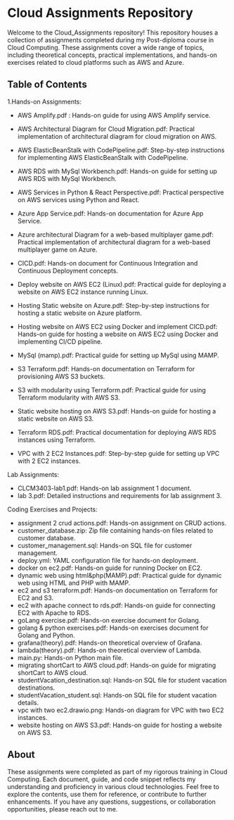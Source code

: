 # Cloud Assignments Repository

Welcome to the Cloud_Assignments repository! This repository houses a collection of assignments completed during my Post-diploma course in Cloud Computing. These assignments cover a wide range of topics, including theoretical concepts, practical implementations, and hands-on exercises related to cloud platforms such as AWS and Azure.

## Table of Contents

1.Hands-on Assignments:

- AWS Amplify.pdf :  Hands-on guide for using AWS Amplify service.

- AWS Architectural Diagram for Cloud Migration.pdf: Practical implementation of architectural diagram for cloud migration on AWS.

- AWS ElasticBeanStalk with CodePipeline.pdf: Step-by-step instructions for implementing AWS ElasticBeanStalk with CodePipeline.

- AWS RDS with MySql Workbench.pdf: Hands-on guide for setting up AWS RDS with MySql Workbench.

- AWS Services in Python & React Perspective.pdf: Practical perspective on AWS services using Python and React.

- Azure App Service.pdf: Hands-on documentation for Azure App Service.

- Azure architectural Diagram for a web-based multiplayer game.pdf: Practical implementation of architectural diagram for a web-based multiplayer game on Azure.

- CICD.pdf: Hands-on document for Continuous Integration and Continuous Deployment concepts.

- Deploy website on AWS EC2 (Linux).pdf: Practical guide for deploying a website on AWS EC2 instance running Linux.

- Hosting Static website on Azure.pdf: Step-by-step instructions for hosting a static website on Azure platform.

- Hosting website on AWS EC2 using Docker and implement CICD.pdf: Hands-on guide for hosting a website on AWS EC2 using Docker and implementing CI/CD pipeline.

- MySql (mamp).pdf: Practical guide for setting up MySql using MAMP.

- S3 Terraform.pdf: Hands-on documentation on Terraform for provisioning AWS S3 buckets.

- S3 with modularity using Terraform.pdf: Practical guide for using Terraform modularity with AWS S3.

- Static website hosting on AWS S3.pdf: Hands-on guide for hosting a static website on AWS S3.

- Terraform RDS.pdf: Practical documentation for deploying AWS RDS instances using Terraform.

- VPC with 2 EC2 Instances.pdf: Step-by-step guide for setting up VPC with 2 EC2 instances.

Lab Assignments:

- CLCM3403-lab1.pdf: Hands-on lab assignment 1 document.
- lab 3.pdf: Detailed instructions and requirements for lab assignment 3.

Coding Exercises and Projects:

- assignment 2 crud actions.pdf: Hands-on assignment on CRUD actions.
- customer_database.zip: Zip file containing hands-on files related to customer database.
- customer_management.sql: Hands-on SQL file for customer management.
- deploy.yml: YAML configuration file for hands-on deployment.
- docker on ec2.pdf: Hands-on guide for running Docker on EC2.
- dynamic web using html&php(MAMP).pdf: Practical guide for dynamic web using HTML and PHP with MAMP.
- ec2 and s3 terraform.pdf: Hands-on documentation on Terraform for EC2 and S3.
- ec2 with apache connect to rds.pdf: Hands-on guide for connecting EC2 with Apache to RDS.
- goLang exercise.pdf: Hands-on exercise document for Golang.
- golang & python exercises.pdf: Hands-on exercises document for Golang and Python.
- grafana(theory).pdf: Hands-on theoretical overview of Grafana.
- lambda(theory).pdf: Hands-on theoretical overview of Lambda.
- main.py: Hands-on Python main file.
- migrating shortCart to AWS cloud.pdf: Hands-on guide for migrating shortCart to AWS cloud.
- studentVacation_destination.sql: Hands-on SQL file for student vacation destinations.
- studentVacation_student.sql: Hands-on SQL file for student vacation details.
- vpc with two ec2.drawio.png: Hands-on diagram for VPC with two EC2 instances.
- website hosting on AWS S3.pdf: Hands-on guide for hosting a website on AWS S3.


## About

These assignments were completed as part of my rigorous training in Cloud Computing. Each document, guide, and code snippet reflects my understanding and proficiency in various cloud technologies. Feel free to explore the contents, use them for reference, or contribute to further enhancements. If you have any questions, suggestions, or collaboration opportunities, please reach out to me.

